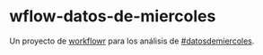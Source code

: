 # wflow-datos-de-miercoles

Un proyecto de [workflowr][] para los análisis de
[#datosdemiercoles](https://twitter.com/search?l=&q=%23datosdemiercoles&src=typd).

[workflowr]: https://github.com/jdblischak/workflowr
